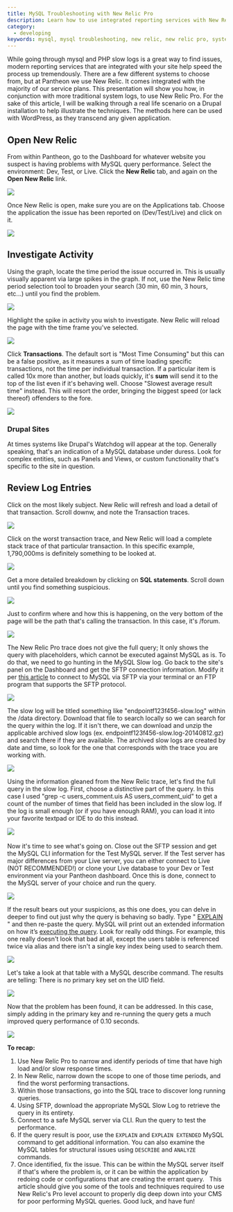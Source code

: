 ```yaml
---
title: MySQL Troubleshooting with New Relic Pro
description: Learn how to use integrated reporting services with New Relic to isolate MySQL performance issues.
category:
  - developing
keywords: mysql, mysql troubleshooting, new relic, new relic pro, system logs, logs, performance, mysql performance, mysql help, troubleshoot mysql, performance, slow queries, sql performance, mysql error log
---
```

While going through mysql and PHP slow logs is a great way to find issues, modern reporting services that are integrated with your site help speed the process up tremendously. There are a few different systems to choose from, but at Pantheon we use New Relic. It comes integrated with the majority of our service plans. This presentation will show you how, in conjunction with more traditional system logs, to use New Relic Pro. For the sake of this article, I will be walking through a real life scenario on a Drupal installation to help illustrate the techniques. The methods here can be used with WordPress, as they transcend any given application.

## Open New Relic

From within Pantheon, go to the Dashboard for whatever website you suspect is having problems with MySQL query performance. Select the environment: Dev, Test, or Live. Click the **New Relic** tab, and again on the **Open New Relic** link.
 

![](/source/docs/assets/images/desk_images/333260.png)  


Once New Relic is open, make sure you are on the Applications tab. Choose the application the issue has been reported on (Dev/Test/Live) and click on it.  


 ![](/source/docs/assets/images/desk_images/333262.png)  
## Investigate Activity

Using the graph, locate the time period the issue occurred in. This is usually visually apparent via large spikes in the graph. If not, use the New Relic time period selection tool to broaden your search (30 min, 60 min, 3 hours, etc...) until you find the problem.  


 ![](/source/docs/assets/images/desk_images/333263.png)  


Highlight the spike in activity you wish to investigate. New Relic will reload the page with the time frame you've selected.  

 ![](/source/docs/assets/images/desk_images/333265.png)  

Click **Transactions**. The default sort is "Most Time Consuming" but this can be a false positive, as it measures a sum of time loading specific transactions, not the time per individual transaction. If a particular item is called 10x more than another, but loads quickly, it's **sum** will send it to the top of the list even if it's behaving well. Choose "Slowest average result time" instead. This will resort the order, bringing the biggest speed (or lack thereof) offenders to the fore.

 ![](/source/docs/assets/images/desk_images/333266.png)  


### Drupal Sites
At times systems like Drupal's Watchdog will appear at the top. Generally speaking, that's an indication of a MySQL database under duress. Look for complex entities, such as Panels and Views, or custom functionality that's specific to the site in question. 

## Review Log Entries
Click on the most likely subject. New Relic will refresh and load a detail of that transaction. Scroll downw, and note the Transaction traces.  

 ![](/source/docs/assets/images/desk_images/333267.png)  


Click on the worst transaction trace, and New Relic will load a complete stack trace of that particular transaction. In this specific example, 1,790,000ms is definitely something to be looked at.  

 ![](/source/docs/assets/images/desk_images/333268.png)  


Get a more detailed breakdown by clicking on **SQL statements**. Scroll down until you find something suspicious.


 ![](/source/docs/assets/images/desk_images/333269.png)  


Just to confirm where and how this is happening, on the very bottom of the page will be the path that's calling the transaction. In this case, it's /forum.  


 ![](/source/docs/assets/images/desk_images/333271.png)  


The New Relic Pro trace does not give the full query; It only shows the query with placeholders, which cannot be executed against MySQL as is. To do that, we need to go hunting in the MySQL Slow log. Go back to the site's panel on the Dashboard and get the SFTP connection information. Modify it per [this article](/docs/articles/local/accessing-mysql-databases#accessing-mysql#slow-logs) to connect to MySQL via SFTP via your terminal or an FTP program that supports the SFTP protocol.  


 ![](/source/docs/assets/images/desk_images/333273.png)  


The slow log will be titled something like "endpointf123f456-slow.log" within the /data directory. Download that file to search locally so we can search for the query within the log. If it isn't there, we can download and unzip the applicable archived slow logs (ex. endpointf123f456-slow.log-20140812.gz) and search there if they are available. The archived slow logs are created by date and time, so look for the one that corresponds with the trace you are working with.  


 ![](/source/docs/assets/images/desk_images/333275.png)  


Using the information gleaned from the New Relic trace, let's find the full query in the slow log. First, choose a distinctive part of the query. In this case I used "grep -c users\_comment.uis AS users\_comment\_uid" to get a count of the number of times that field has been included in the slow log. If the log is small enough (or if you have enough RAM), you can load it into your favorite textpad or IDE to do this instead.  


 ![](/source/docs/assets/images/desk_images/333284.png)​  


Now it's time to see what's going on. Close out the SFTP session and get the MySQL CLI information for the Test MySQL server. If the Test server has major differences from your Live server, you can either connect to Live (NOT RECOMMENDED!) or clone your Live database to your Dev or Test environment via your Pantheon dashboard. Once this is done, connect to the MySQL server of your choice and run the query.  


 ![](/source/docs/assets/images/desk_images/333278.png)  


If the result bears out your suspicions, as this one does, you can delve in deeper to find out just why the query is behaving so badly. Type " [EXPLAIN](http://dev.mysql.com/doc/refman/5.0/en/explain.html) " and then re-paste the query. MySQL will print out an extended information on how it’s [executing the query](http://dev.mysql.com/doc/refman/5.0/en/using-explain.html). Look for really odd things. For example, this one really doesn't look that bad at all, except the users table is referenced twice via alias and there isn't a single key index being used to search them.


 ![](/source/docs/assets/images/desk_images/333283.png)  


Let's take a look at that table with a MySQL describe command. The results are telling: There is no primary key set on the UID field.  


 ![](/source/docs/assets/images/desk_images/333280.png)  


Now that the problem has been found, it can be addressed. In this case, simply adding in the primary key and re-running the query gets a much improved query performance of 0.10 seconds.  


 ![](/source/docs/assets/images/desk_images/333281.png)  


**To recap:**

1. Use New Relic Pro to narrow and identify periods of time that have high load and/or slow response times.
2. In New Relic, narrow down the scope to one of those time periods, and find the worst performing transactions.
3. Within those transactions, go into the SQL trace to discover long running queries.
4. Using SFTP, download the appropriate MySQL Slow Log to retrieve the query in its entirety.
5. Connect to a safe MySQL server via CLI. Run the query to test the performance.
6. If the query result is poor, use the `EXPLAIN` and `EXPLAIN EXTENDED` MySQL command to get additional information. You can also examine the MySQL tables for structural issues using `DESCRIBE` and `ANALYZE` commands.
7. Once identified, fix the issue. This can be within the MySQL server itself if that's where the problem is, or it can be within the application by redoing code or configurations that are creating the errant query.
 
This article should give you some of the tools and techniques required to use New Relic's Pro level account to properly dig deep down into your CMS for poor performing MySQL queries. Good luck, and have fun!  
